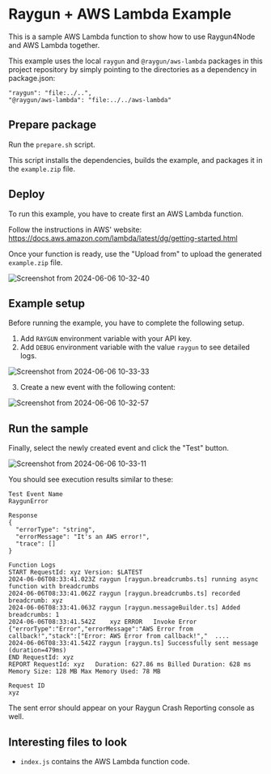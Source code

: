 # Raygun + AWS Lambda Example

This is a sample AWS Lambda function to show how to use Raygun4Node and AWS Lambda together.

This example uses the local `raygun` and `@raygun/aws-lambda` packages in this project repository by simply pointing to the directories as a dependency in package.json:

```
"raygun": "file:../..",
"@raygun/aws-lambda": "file:../../aws-lambda"
```

## Prepare package

Run the `prepare.sh` script.

This script installs the dependencies, builds the example, and packages it in the `example.zip` file.

## Deploy

To run this example, you have to create first an AWS Lambda function.

Follow the instructions in AWS' website: https://docs.aws.amazon.com/lambda/latest/dg/getting-started.html

Once your function is ready, use the "Upload from" to upload the generated `example.zip` file.

![Screenshot from 2024-06-06 10-32-40](https://github.com/MindscapeHQ/raygun4node/assets/2494376/a9c5bc6b-fb12-49c6-bfb1-20f0fe87caac)

## Example setup

Before running the example, you have to complete the following setup.

1. Add `RAYGUN` environment variable with your API key.
2. Add `DEBUG` environment variable with the value `raygun` to see detailed logs.

![Screenshot from 2024-06-06 10-33-33](https://github.com/MindscapeHQ/raygun4node/assets/2494376/54eb500e-5ede-43b1-a3ee-b39acb589a94)

3. Create a new event with the following content:

![Screenshot from 2024-06-06 10-32-57](https://github.com/MindscapeHQ/raygun4node/assets/2494376/9fad284b-584d-41d8-a9de-fcdf1a11a341)

## Run the sample

Finally, select the newly created event and click the "Test" button.

![Screenshot from 2024-06-06 10-33-11](https://github.com/MindscapeHQ/raygun4node/assets/2494376/762e07b9-e456-4dc2-b9b9-65228ef7f09c)

You should see execution results similar to these:

```
Test Event Name
RaygunError

Response
{
  "errorType": "string",
  "errorMessage": "It's an AWS error!",
  "trace": []
}

Function Logs
START RequestId: xyz Version: $LATEST
2024-06-06T08:33:41.023Z raygun [raygun.breadcrumbs.ts] running async function with breadcrumbs
2024-06-06T08:33:41.062Z raygun [raygun.breadcrumbs.ts] recorded breadcrumb: xyz
2024-06-06T08:33:41.063Z raygun [raygun.messageBuilder.ts] Added breadcrumbs: 1
2024-06-06T08:33:41.542Z	xyz ERROR	Invoke Error 	{"errorType":"Error","errorMessage":"AWS Error from callback!","stack":["Error: AWS Error from callback!","  ....
2024-06-06T08:33:41.542Z raygun [raygun.ts] Successfully sent message (duration=479ms)
END RequestId: xyz
REPORT RequestId: xyz	Duration: 627.86 ms	Billed Duration: 628 ms	Memory Size: 128 MB	Max Memory Used: 78 MB

Request ID
xyz
```

The sent error should appear on your Raygun Crash Reporting console as well.

## Interesting files to look

- `index.js` contains the AWS Lambda function code.
